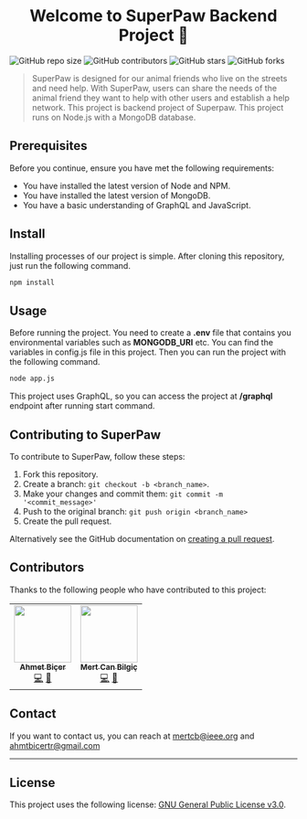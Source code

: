 <h1 align="center">Welcome to SuperPaw Backend Project 👋</h1>

![GitHub repo size](https://img.shields.io/github/repo-size/VBThree/Backend)
![GitHub contributors](https://img.shields.io/github/contributors/VBThree/Backend) 
![GitHub stars](https://img.shields.io/github/stars/VBThree/Backend?style=social)
![GitHub forks](https://img.shields.io/github/forks/VBThree/Backend?style=social)

> SuperPaw is designed for our animal friends who live on the streets and need help. With SuperPaw, users can share the needs of the animal friend they want to help with other users and establish a help network. This project is backend project of Superpaw. This project runs on Node.js with a MongoDB database. 


## Prerequisites

Before you continue, ensure you have met the following requirements:

* You have installed the latest version of Node and NPM.
* You have installed the latest version of MongoDB.
* You have a basic understanding of GraphQL and JavaScript.


## Install

Installing processes of our project is simple. After cloning this repository, just run the following command. 

```sh
npm install
```

## Usage

Before running the project. You need to create a **.env** file that contains you environmental variables such as **MONGODB_URI** etc. You can find the variables in config.js file in this project. Then you can run the project with the following command.

```sh
node app.js
```

This project uses GraphQL, so you can access the project at **/graphql** endpoint after running start command. 

## Contributing to SuperPaw

To contribute to SuperPaw, follow these steps:

1. Fork this repository.
2. Create a branch: `git checkout -b <branch_name>`.
3. Make your changes and commit them: `git commit -m '<commit_message>'`
4. Push to the original branch: `git push origin <branch_name>`
5. Create the pull request.

Alternatively see the GitHub documentation on [creating a pull request](https://help.github.com/en/github/collaborating-with-issues-and-pull-requests/creating-a-pull-request).

## Contributors

Thanks to the following people who have contributed to this project:

<table>
  <tr>
    <td align="center"><a href="https://github.com/ahmetbicer"><img src="https://avatars0.githubusercontent.com/u/45371442?s=460&u=7ba9f4c5cbaf5d318ce1ae206e74049dcd04c122&v=4" width="100px;" alt=""/><br /><sub><b>Ahmet Biçer</b></sub></a><br /><a href="https://github.com/VBThree/Backend/commits?author=ahmetbicer" title="Submitted Codes">💻</a> <a href="https://github.com/VBThree/Backend/pulls?q=is%3Apr+reviewed-by%3Aahmetbicer" title="Reviewed Pull Requests">👀</a></td>
    <td align="center"><a href="https://github.com/mertcb"><img src="https://avatars0.githubusercontent.com/u/36340604?s=460&u=cf4b42d52c989f52580a8cb635e04b4db4a02c6f&v=4" width="100px;" alt=""/><br /><sub><b>Mert Can Bilgiç</b></sub></a><br /><a href="https://github.com/VBThree/Backend/commits?author=mertcb" title="Submitted Codes">💻</a> <a href="https://github.com/VBThree/Backend/pulls?q=is%3Apr+reviewed-by%3Amertcb" title="Reviewed Pull Requests">👀</a></td>
  </tr>
</table>

## Contact

If you want to contact us, you can reach at mertcb@ieee.org and ahmtbicertr@gmail.com 

***

## License

This project uses the following license: [GNU General Public License v3.0](https://www.gnu.org/licenses/gpl-3.0.en.html).
